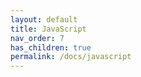 ```yaml
---
layout: default
title: JavaScript
nav_order: 7
has_children: true
permalink: /docs/javascript
---
```



